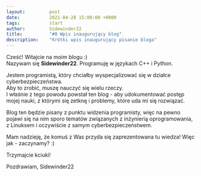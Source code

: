 ```yaml
---
layout:         post
date:           2021-04-28 15:00:00 +0000
tags:           start
author:         Sidewinder22
title:          "#0 Wpis inaugurujący blog"
description:    "Krótki wpis inaugurujący pisanie bloga"
---
```


Cześć! Witajcie na moim blogu :)  
Nazywam się **Sidewinder22**. Programuję w językach C++ i Python.

Jestem programistą, który chciałby wyspecjalizować się w działce cyberbezpieczeństwa.  
Aby to zrobić, muszę nauczyć się wielu rzeczy.  
I właśnie z tego powodu powstał ten blog - aby udokumentować postęp mojej nauki,
z którymi się zetknę i problemy, które uda mi się rozwiązać.

Blog ten będzie pisany z punktu widzenia programisty, więc na pewno pojawi się na nim sporo tematów związanych 
z inżynierią oprogramowania, z Linuksem i oczywiście z samym cyberbezpieczeństwem.

Mam nadzieję, że komuś z Was przyda się zaprezentowana tu wiedza!
Więc jak - zaczynamy? :)

Trzymajcie kciuki!

Pozdrawiam,
Sidewinder22

